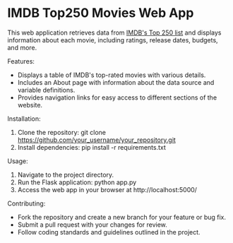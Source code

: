 # IMDB Top250 Movies Web App

This web application retrieves data from [IMDB's Top 250 list](https://www.kaggle.com/datasets/joekd6/imdb-top250-movies) and displays information about each movie, including ratings, release dates, budgets, and more.

Features:
- Displays a table of IMDB's top-rated movies with various details.
- Includes an About page with information about the data source and variable definitions.
- Provides navigation links for easy access to different sections of the website.

Installation:
1. Clone the repository: git clone https://github.com/your_username/your_repository.git
2. Install dependencies: pip install -r requirements.txt

Usage:
1. Navigate to the project directory.
2. Run the Flask application: python app.py
3. Access the web app in your browser at http://localhost:5000/

Contributing:
- Fork the repository and create a new branch for your feature or bug fix.
- Submit a pull request with your changes for review.
- Follow coding standards and guidelines outlined in the project.
